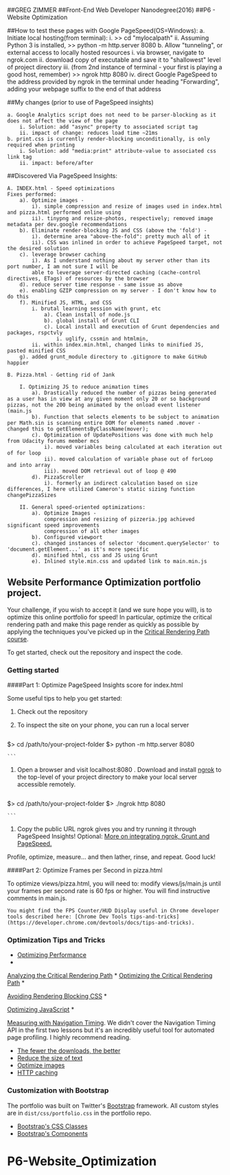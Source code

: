 ##GREG ZIMMER
##Front-End Web Developer Nanodegree(2016)
##P6 - Website Optimization

##How to test these pages with Google PageSpeed(OS=Windows):
	a. Initiate local hosting(from terminal):
		i. >> cd "mylocalpath"
		ii. Assuming Python 3 is installed, >> python -m http.server 8080
	b. Allow "tunneling", or external access to locally hosted resources 
		i. via browser, navigate to ngrok.com
		ii. download copy of executable and save it to "shallowest" level of project directory
		iii. (from 2nd instance of terminal - your first is playing a good host, remember) >> ngrok http 8080
		iv. direct Google PageSpeed to the address provided by ngrok in the terminal under heading "Forwarding",
			adding your webpage suffix to the end of that address

##My changes (prior to use of PageSpeed insights)

	a. Google Analytics script does not need to be parser-blocking as it does not affect the view of the page
		i. Solution: add "async" property to associated script tag
		ii. impact of change: reduces load time ~21ms
	b. print.css is currently render-blocking unconditionally, is only required when printing
		i. Solution: add "media:print" attribute-value to associated css link tag
		ii. impact: before/after
	
##Discovered Via PageSpeed Insights:

	A. INDEX.html - Speed optimizations
	Fixes performed:
		a). Optimize images - 
			i). simple compression and resize of images used in index.html and pizza.html performed online using 
			ii). tinypng and resize-photos, respectively; removed image metadata per dev.google recommendations
		b). Eliminate render-blocking JS and CSS (above the 'fold') -
			i). determine area "above-the-fold": pretty much all of it
			ii). CSS was inlined in order to achieve PageSpeed target, not the desired solution		
		c). leverage browser caching
			i). As I understand nothing about my server other than its port number, I am not sure I will be 
			able to leverage server-directed caching (cache-control directives, ETags) of resources by the browser 
		d). reduce server time response - same issue as above
		e). enabling GZIP compression on my server - I don't know how to do this
		f). Minified JS, HTML, and CSS
			i. brutal learning session with grunt, etc
				a). Clean install of node.js	
				b). global install of Grunt CLI
				c). Local install and execution of Grunt dependencies and packages, rspctvly
					i. uglify, cssmin and htmlmin,
			ii. within index.min.html, changed links to minified JS, pasted minified CSS			
		g). added grunt_module directory to .gitignore to make GitHub happier

	B. Pizza.html - Getting rid of Jank

		I. Optimizing JS to reduce animation times 
			a). Drastically reduced the number of pizzas being generated as a user has in view at any given moment only 20 or so background pizzas, not the 200 being animated by the onload event listener (main.js 
			b). Function that selects elements to be subject to animation per Math.sin is scanning entire DOM for elements named .mover - changed this to getElementsByClassName(mover);
			c). Optimization of UpdatePositions was done with much help from Udacity forums member mcs
				i). moved variables being calculated at each iteration out of for loop 
				ii). moved calculation of variable phase out of forLoop and into array
				iii). moved DOM retrieval out of loop @ 490
			d). PizzaScroller
				i). formerly an indirect calculation based on size differences, I here utilized Cameron's static sizing function changePizzaSizes

		II. General speed-oriented optimizations:
			a). Optimize Images - 
				compression and resizing of pizzeria.jpg achieved significant speed improvements
				compression of all other images 
			b). Configured viewport
			c). changed instances of selector 'document.querySelector' to 'document.getElement...' as it's more specific
			d). minified html, css and JS using Grunt 
			e). Inlined style.min.css and updated link to main.min.js
		

## Website Performance Optimization portfolio project. 

Your challenge, if you wish to accept it (and we sure hope you will), is to optimize this online portfolio for speed! In particular, optimize the critical rendering path and make this page render as quickly as possible by applying the techniques you've picked up in the [Critical Rendering Path course](https://www.udacity.com/course/ud884).

To get started, check out the repository and inspect the code.

### Getting started



####Part 1: Optimize PageSpeed Insights score for index.html

 Some useful tips to help you get started:

1. Check out the repository
1. To inspect the site on your phone, you can run a local server

  

	```bash
  $> cd /path/to/your-project-folder
  $> python -m http.server 8080
  
	```

1. Open a browser and visit localhost:8080
. Download and install [ngrok](https://ngrok.com/) to the top-level of your project directory to make your local server accessible remotely.

  
	``` bash
  $> cd /path/to/your-project-folder
  $> ./ngrok http 8080
  
	```

1. Copy the public URL ngrok gives you and try running it through PageSpeed Insights! Optional: [More on integrating ngrok, Grunt and PageSpeed.](http://www.jamescryer.com/2014/06/12/grunt-pagespeed-and-ngrok-locally-testing/)

Profile, optimize, measure... and then lather, rinse, and repeat. Good luck!



####Part 2: Optimize Frames per Second in pizza.html

To optimize views/pizza.html, you will need to: 
	modify views/js/main.js until your frames per second rate is 60 fps or higher. You will find instructive comments in main.js. 


	You might find the FPS Counter/HUD Display useful in Chrome developer tools described here: [Chrome Dev Tools tips-and-tricks](https://developer.chrome.com/devtools/docs/tips-and-tricks).



### Optimization Tips and Tricks
* [Optimizing Performance](https://developers.google.com/web/fundamentals/performance/ "web performance")
* 
[Analyzing the Critical Rendering Path](https://developers.google.com/web/fundamentals/performance/critical-rendering-path/analyzing-crp.html "analyzing crp")
* 
[Optimizing the Critical Rendering Path](https://developers.google.com/web/fundamentals/performance/critical-rendering-path/optimizing-critical-rendering-path.html "optimize the crp!")
* 

[Avoiding Rendering Blocking CSS](https://developers.google.com/web/fundamentals/performance/critical-rendering-path/render-blocking-css.html "render blocking css")
* 

[Optimizing JavaScript](https://developers.google.com/web/fundamentals/performance/critical-rendering-path/adding-interactivity-with-javascript.html "javascript")
* 

[Measuring with Navigation Timing](https://developers.google.com/web/fundamentals/performance/critical-rendering-path/measure-crp.html "nav timing api"). We didn't cover the Navigation Timing API in the first two lessons but it's an incredibly useful tool for automated page profiling. I highly recommend reading.
* <a href="https://developers.google.com/web/fundamentals/performance/optimizing-content-efficiency/eliminate-downloads.html">The fewer the downloads, the better</a>
* <a href="https://developers.google.com/web/fundamentals/performance/optimizing-content-efficiency/optimize-encoding-and-transfer.html">Reduce the size of text</a>
* <a href="https://developers.google.com/web/fundamentals/performance/optimizing-content-efficiency/image-optimization.html">Optimize images</a>
* <a href="https://developers.google.com/web/fundamentals/performance/optimizing-content-efficiency/http-caching.html">HTTP caching</a>

### Customization with Bootstrap
The portfolio was built on Twitter's <a href="http://getbootstrap.com/">Bootstrap</a> framework. All custom styles are in `dist/css/portfolio.css` in the portfolio repo.

* <a href="http://getbootstrap.com/css/">Bootstrap's CSS Classes</a>
* <a href="http://getbootstrap.com/components/">Bootstrap's Components</a>
# P6-Website_Optimization
